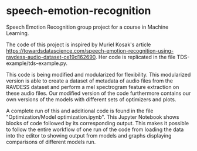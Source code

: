# speech-emotion-recognition
Speech Emotion Recognition group project for a course in Machine Learning.

The code of this project is inspired by Muriel Kosak's article https://towardsdatascience.com/speech-emotion-recognition-using-ravdess-audio-dataset-ce19d162690.
Her code is replicated in the file TDS-example/tds-example.py.

This code is being modified and modularized for flexibility. 
This modularized version is able to create a dataset of metadata of audio files from the RAVDESS dataset and perform a mel spectrogram feature extraction on these audio files.
Our modified version of the code furthermore contains our own versions of the models with different sets of optimizers and plots.

A complete run of this and additional code is found in the file "Optimization/Model optimization.ipynb". This Jupyter Notebook shows blocks of code followed by its corresponding output. This makes it possible to follow the entire workflow of one run of the code from loading the data into the editor to showing output from models and graphs displaying comparisons of different models run.
